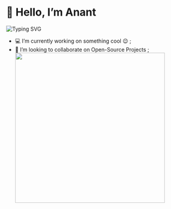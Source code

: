 # 👋 Hello, I’m Anant

![Typing SVG](https://readme-typing-svg.demolab.com?font=Fira+Code&size=22&pause=1000&color=36BCF7&center=true&vCenter=true&width=435&lines=Full+Stack+Developer+🧑‍💻;Loves+to+build+web+apps+🚀)
- 💻 I’m currently working on something cool 😉 ;
- 💞️ I’m looking to collaborate on Open-Source Projects ;                                                     <img src="https://media.giphy.com/media/qgQUggAC3Pfv687qPC/giphy.gif" width="400" />

                                                                                                      






<!---
Anant-ui/Anant-ui is a ✨ special ✨ repository because its `README.md` (this file) appears on your GitHub profile.
You can click the Preview link to take a look at your changes.
--->
